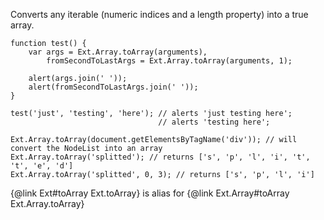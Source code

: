Converts any iterable (numeric indices and a length property) into a true array.

    function test() {
        var args = Ext.Array.toArray(arguments),
            fromSecondToLastArgs = Ext.Array.toArray(arguments, 1);

        alert(args.join(' '));
        alert(fromSecondToLastArgs.join(' '));
    }
    
    test('just', 'testing', 'here'); // alerts 'just testing here';
                                     // alerts 'testing here';
    
    Ext.Array.toArray(document.getElementsByTagName('div')); // will convert the NodeList into an array
    Ext.Array.toArray('splitted'); // returns ['s', 'p', 'l', 'i', 't', 't', 'e', 'd']
    Ext.Array.toArray('splitted', 0, 3); // returns ['s', 'p', 'l', 'i']

{@link Ext#toArray Ext.toArray} is alias for {@link Ext.Array#toArray Ext.Array.toArray}
